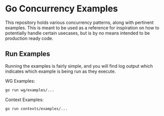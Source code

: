 # Go Concurrency Examples

This repository holds various concurrency patterns, along with pertinent examples. This is meant to be used as a reference for inspiration on how to potentially handle certain usecases, but is by no means intended to be production ready code.

## Run Examples

Running the examples is fairly simple, and you will find log output which indicates which example is being run as they execute.

WG Examples:

```bash
go run wg/examples/...
```

Context Examples:
```bash
go run contexts/examples/...
```
